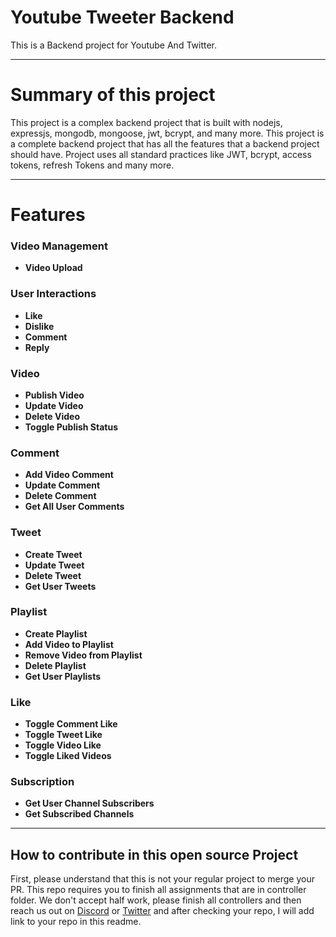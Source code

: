 # Youtube Tweeter Backend

This is a Backend project for Youtube And Twitter.

---
# Summary of this project

This project is a complex backend project that is built with nodejs, expressjs, mongodb, mongoose, jwt, bcrypt, and many more. This project is a complete backend project that has all the features that a backend project should have.
Project uses all standard practices like JWT, bcrypt, access tokens, refresh Tokens and many more.

---
# Features
### Video Management
- **Video Upload**

### User Interactions
- **Like**
- **Dislike**
- **Comment**
- **Reply**

### Video 
- **Publish Video**
- **Update Video**
- **Delete Video**
- **Toggle Publish Status**

### Comment
- **Add Video Comment**
- **Update Comment**
- **Delete Comment**
- **Get All User Comments**

### Tweet 
- **Create Tweet**
- **Update Tweet**
- **Delete Tweet**
- **Get User Tweets**

### Playlist 
- **Create Playlist**
- **Add Video to Playlist**
- **Remove Video from Playlist**
- **Delete Playlist**
- **Get User Playlists**

### Like 
- **Toggle Comment Like**
- **Toggle Tweet Like**
- **Toggle Video Like**
- **Toggle Liked Videos**

### Subscription
- **Get User Channel Subscribers**
- **Get Subscribed Channels**

--- 
## How to contribute in this open source Project

First, please understand that this is not your regular project to merge your PR. This repo requires you to finish all assignments that are in controller folder. We don't accept half work, please finish all controllers and then reach us out on [Discord](https://hitesh.ai/discord) or [Twitter](https://twitter.com/@hiteshdotcom) and after checking your repo, I will add link to your repo in this readme.
